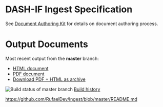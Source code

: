 # DASH-IF Ingest Specification

See [Document Authoring Kit](https://dashif.org/DocumentAuthoring/) for details on document authoring process.

# Output Documents

Most recent output from the **master** branch:

* [HTML document](https://dashif-documents.azurewebsites.net/Ingest/master/DASH-IF-Ingest.html)
* [PDF document](https://dashif-documents.azurewebsites.net/Ingest/master/DASH-IF-Ingest.pdf)
* [Download PDF + HTML as archive](https://dashif-documents.azurewebsites.net/Ingest/master/DASH-IF-Ingest.zip)

![Build status of master branch](https://dev.azure.com/dashif/Automation/_apis/build/status/Ingest?branchName=master) [Build history](https://dev.azure.com/dashif/Automation/_build?definitionId=7)


https://github.com/RufaelDev/Ingest/blob/master/README.md 
